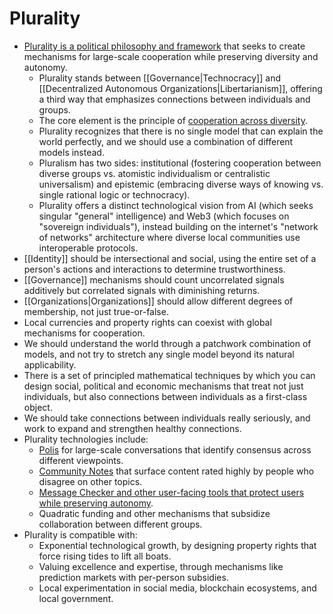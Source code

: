 # Plurality

- [Plurality is a political philosophy and framework](https://vitalik.eth.limo/general/2024/08/21/plurality.html) that seeks to create mechanisms for large-scale cooperation while preserving diversity and autonomy.
  - Plurality stands between [[Governance|Technocracy]] and [[Decentralized Autonomous Organizations|Libertarianism]], offering a third way that emphasizes connections between individuals and groups.
  - The core element is the principle of [cooperation across diversity](https://www.radicalxchange.org/media/blog/why-i-am-a-pluralist/).
  - Plurality recognizes that there is no single model that can explain the world perfectly, and we should use a combination of different models instead.
  - Pluralism has two sides: institutional (fostering cooperation between diverse groups vs. atomistic individualism or centralistic universalism) and epistemic (embracing diverse ways of knowing vs. single rational logic or technocracy).
  - Plurality offers a distinct technological vision from AI (which seeks singular "general" intelligence) and Web3 (which focuses on "sovereign individuals"), instead building on the internet's "network of networks" architecture where diverse local communities use interoperable protocols.
- [[Identity]] should be intersectional and social, using the entire set of a person's actions and interactions to determine trustworthiness.
- [[Governance]] mechanisms should count uncorrelated signals additively but correlated signals with diminishing returns.
- [[Organizations|Organizations]] should allow different degrees of membership, not just true-or-false.
- Local currencies and property rights can coexist with global mechanisms for cooperation.
- We should understand the world through a patchwork combination of models, and not try to stretch any single model beyond its natural applicability.
- There is a set of principled mathematical techniques by which you can design social, political and economic mechanisms that treat not just individuals, but also connections between individuals as a first-class object.
- We should take connections between individuals really seriously, and work to expand and strengthen healthy connections.
- Plurality technologies include:
  - [Polis](https://pol.is/home) for large-scale conversations that identify consensus across different viewpoints.
  - [Community Notes](https://en.wikipedia.org/wiki/Community_Notes) that surface content rated highly by people who disagree on other topics.
  - [Message Checker and other user-facing tools that protect users while preserving autonomy](https://vitalik.eth.limo/general/2024/08/21/plurality.html).
  - Quadratic funding and other mechanisms that subsidize collaboration between different groups.
- Plurality is compatible with:
  - Exponential technological growth, by designing property rights that force rising tides to lift all boats.
  - Valuing excellence and expertise, through mechanisms like prediction markets with per-person subsidies.
  - Local experimentation in social media, blockchain ecosystems, and local government.
